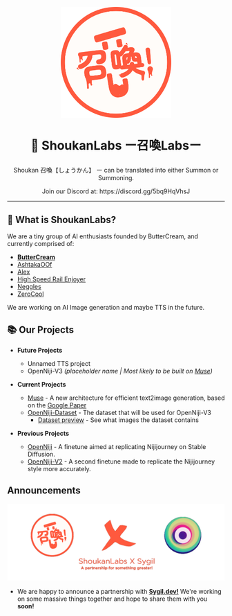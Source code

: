 <p align="center"><img src="https://raw.githubusercontent.com/ShoukanLabs/.github/main/profile/ShoukanLab-circle.png" width="256"></p>

# <p align="center">🧪 ShoukanLabs ー召喚Labsー</p>

<p align="center">Shoukan 召喚【しょうかん】 ー can be translated into either Summon or Summoning.</p>

<p align="center">Join our Discord at: https://discord.gg/5bq9HqVhsJ</p>

<hr>

## 🔎 What is ShoukanLabs?

We are a tiny group of AI enthusiasts founded by ButterCream, and currently comprised of: 
- **[ButterCream](https://github.com/korakoe)**
- [AshtakaOOf](https://github.com/AshtakaOOf) 
- [Alex](https://github.com/MFAlex/)
- [High Speed Rail Enjoyer](https://github.com/Ihateyoudattebayo) 
- [Neggles](https://github.com/neggles) 
- [ZeroCool](https://github.com/ZeroCool940711)

We are working on AI Image generation and maybe TTS in the future.

## 📚 Our Projects 

- **Future Projects**
  - Unnamed TTS project
  - OpenNiji-V3 *(placeholder name | Most likely to be built on [Muse](https://github.com/Sygil-Dev/muse-maskgit-pytorch))*

- **Current Projects**
  - [Muse](https://github.com/Sygil-Dev/muse-maskgit-pytorch) - A new architecture for efficient text2image generation, based on the [Google Paper](https://arxiv.org/abs/2301.00704)
  - [OpenNiji-Dataset](https://huggingface.co/datasets/ShoukanLabs/OpenNiji-Dataset) - The dataset that will be used for OpenNiji-V3
    - [Dataset preview](https://huggingface.co/spaces/ShoukanLabs/OpenNiji-Dataset-Viewer) - See what images the dataset contains

- **Previous Projects**
  - [OpenNiji](https://huggingface.co/ShoukanLabs/OpenNiji) - A finetune aimed at replicating Nijijourney on Stable Diffusion.
  - [OpenNiji-V2](https://huggingface.co/ShoukanLabs/OpenNiji-V2) - A second finetune made to replicate the Nijijourney style more accurately.

## Announcements
<p align="center"><img src="https://raw.githubusercontent.com/ShoukanLabs/.github/main/profile/Shoukan%20x%20Sygil.png" width="720"></p>


- We are happy to announce a partnership with **[Sygil.dev!](https://github.com/Sygil-Dev)** We're working on some massive things together and hope to share them with you **soon!**
